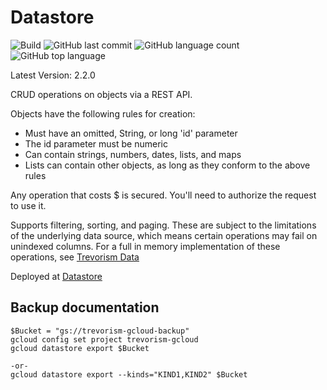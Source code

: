 # Datastore
![Build](https://github.com/trevorism/datastore/actions/workflows/deploy.yml/badge.svg)
![GitHub last commit](https://img.shields.io/github/last-commit/trevorism/datastore)
![GitHub language count](https://img.shields.io/github/languages/count/trevorism/datastore)
![GitHub top language](https://img.shields.io/github/languages/top/trevorism/datastore)

Latest Version: 2.2.0

CRUD operations on objects via a REST API.

Objects have the following rules for creation:
* Must have an omitted, String, or long 'id' parameter
* The id parameter must be numeric
* Can contain strings, numbers, dates, lists, and maps
* Lists can contain other objects, as long as they conform to the above rules

Any operation that costs $ is secured. You'll need to authorize the request to use it.

Supports filtering, sorting, and paging. These are subject to the limitations of the underlying data source, which means
certain operations may fail on unindexed columns. For a full in memory implementation of these operations, see [Trevorism Data](https://github.com/trevorism/data)

Deployed at [Datastore](https://datastore.data.trevorism.com)



## Backup documentation
```
$Bucket = "gs://trevorism-gcloud-backup"
gcloud config set project trevorism-gcloud
gcloud datastore export $Bucket

-or-
gcloud datastore export --kinds="KIND1,KIND2" $Bucket
```